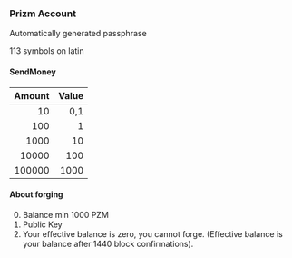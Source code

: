 ### Prizm Account

Automatically generated passphrase

113 symbols on latin

#### SendMoney
|Amount|Value|
|---:|---:|
|10|0,1|
|100|1|
|1000|10|
|10000|100|
|100000|1000|



#### About forging

0. Balance min 1000 PZM
1. Public Key
2. Your effective balance is zero, you cannot forge. (Effective balance is your balance after 1440 block confirmations).
